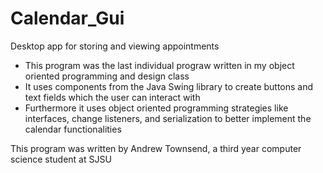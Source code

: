 # Calendar_Gui
Desktop app for storing and viewing appointments

- This program was the last individual prograw written in my object oriented programming and design class
- It uses components from the Java Swing library to create buttons and text fields which the user can interact with
- Furthermore it uses object oriented programming strategies like interfaces, change listeners, and serialization to better implement the calendar functionalities

This program was written by Andrew Townsend, a third year computer science student at SJSU
